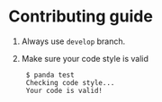 # Contributing guide

1. Always use `develop` branch.

2. Make sure your code style is valid

        $ panda test
        Checking code style...
        Your code is valid!
